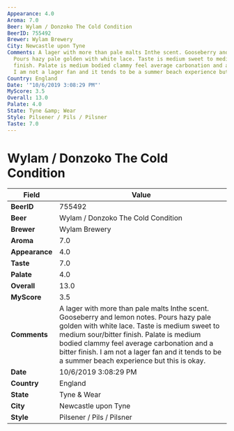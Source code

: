 ```yaml
---
Appearance: 4.0
Aroma: 7.0
Beer: Wylam / Donzoko The Cold Condition
BeerID: 755492
Brewer: Wylam Brewery
City: Newcastle upon Tyne
Comments: A lager with more than pale malts Inthe scent. Gooseberry and lemon notes.
  Pours hazy pale golden with white lace. Taste is medium sweet to medium sour/bitter
  finish. Palate is medium bodied clammy feel average carbonation and a bitter finish.
  I am not a lager fan and it tends to be a summer beach experience but this is okay.
Country: England
Date: '"10/6/2019 3:08:29 PM"'
MyScore: 3.5
Overall: 13.0
Palate: 4.0
State: Tyne &amp; Wear
Style: Pilsener / Pils / Pilsner
Taste: 7.0
---
```


# Wylam / Donzoko The Cold Condition

| Field         | Value |
|---------------|-------|
| **BeerID** | 755492 |
| **Beer** | Wylam / Donzoko The Cold Condition |
| **Brewer** | Wylam Brewery |
| **Aroma** | 7.0 |
| **Appearance** | 4.0 |
| **Taste** | 7.0 |
| **Palate** | 4.0 |
| **Overall** | 13.0 |
| **MyScore** | 3.5 |
| **Comments** | A lager with more than pale malts Inthe scent. Gooseberry and lemon notes. Pours hazy pale golden with white lace. Taste is medium sweet to medium sour/bitter finish. Palate is medium bodied clammy feel average carbonation and a bitter finish. I am not a lager fan and it tends to be a summer beach experience but this is okay. |
| **Date** | 10/6/2019 3:08:29 PM |
| **Country** | England |
| **State** | Tyne &amp; Wear |
| **City** | Newcastle upon Tyne |
| **Style** | Pilsener / Pils / Pilsner |
